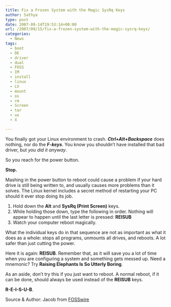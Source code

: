 ```yaml
---
title: Fix a Frozen System with the Magic SysRq Keys
author: Sathya
type: post
date: 2007-09-14T19:53:14+00:00
url: /2007/09/15/fix-a-frozen-system-with-the-magic-sysrq-keys/
categories:
  - News
tags:
  - boot
  - DE
  - driver
  - dual
  - FOSS
  - IM
  - install
  - linux
  - LV
  - mount
  - os
  - rm
  - Screen
  - tar
  - ux
  - X

---
```

<p class="post-entry">
  You finally got your Linux environment to crash. <strong><em>Ctrl+Alt+Backspace</em></strong> does nothing, nor do the <strong><em>F-keys</em></strong>. You know you shouldn’t have installed that bad driver, but <em>you did it anyway</em>.
</p>

So you reach for the power button.

**Stop.**

Mashing in the power button to reboot could cause a problem if your hard drive is still being written to, and usually causes more problems than it solves. The Linux kernel includes a secret method of restarting your PC should it ever stop doing its job.

  1. Hold down the **Alt** and **SysRq (Print Screen)** keys.
  2. While holding those down, type the following in order. Nothing will appear to happen until the last letter is pressed: **REISUB**
  3. Watch your computer reboot magically.

What the individual keys do in that sequence are not as important as what it does as a whole: stops all programs, unmounts all drives, and reboots. A lot safer than just cutting the power.

Here it is again: **REISUB**. Remember that, as it will save you a lot of time when you are configuring a system and something gets messed up. Need a mnemonic? Try **Raising Elephants Is So Utterly Boring**.

As an aside, don’t try this if you just want to reboot. A normal reboot, if it can be done, should always be used instead of the **REISUB** keys.

**R-E-I-S-U-B**.

Source & Author: Jacob from [FOSSwire][1]

 [1]: https://fosswire.com/2007/09/08/fix-a-frozen-system-with-the-magic-sysrq-keys/
